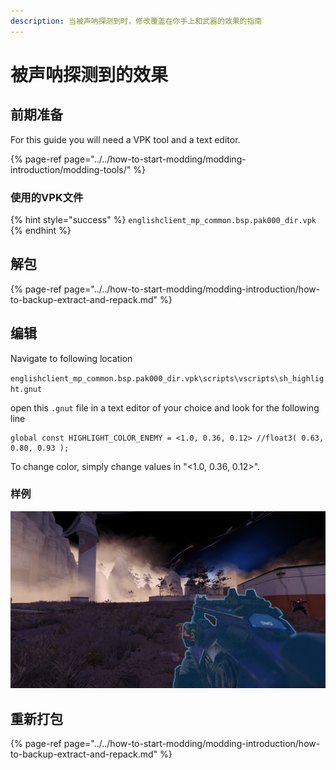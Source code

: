 ```yaml
---
description: 当被声呐探测到时，修改覆盖在你手上和武器的效果的指南
---
```


# 被声呐探测到的效果

## 前期准备

For this guide you will need a VPK tool and a text editor.

{% page-ref page="../../how-to-start-modding/modding-introduction/modding-tools/" %}

### 使用的VPK文件

{% hint style="success" %}
`englishclient_mp_common.bsp.pak000_dir.vpk`
{% endhint %}

## 解包

{% page-ref page="../../how-to-start-modding/modding-introduction/how-to-backup-extract-and-repack.md" %}

## 编辑

Navigate to following location

`englishclient_mp_common.bsp.pak000_dir.vpk\scripts\vscripts\sh_highlight.gnut`

open this `.gnut` file in a text editor of your choice and look for the following line

```text
global const HIGHLIGHT_COLOR_ENEMY = <1.0, 0.36, 0.12> //float3( 0.63, 0.80, 0.93 );
```

To change color, simply change values in "&lt;1.0, 0.36, 0.12&gt;".

### 样例

![global const HIGHLIGHT\_COLOR\_ENEMY = &amp;lt;0.2, 0.7, 0.9&amp;gt;](../../.gitbook/assets/titanfall-2-screenshot-2021.02.24-19.05.12.92.png)

## 重新打包

{% page-ref page="../../how-to-start-modding/modding-introduction/how-to-backup-extract-and-repack.md" %}

